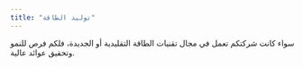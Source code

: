 ```yaml
---
title: "توليد الطاقة"
---
```

سواء كانت شركتكم تعمل في مجال تقنيات الطاقة التقليدية أو الجديدة، فلكم فرص للنمو وتحقيق عوائد عالية.
